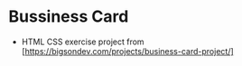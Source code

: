 # Bussiness Card

- HTML CSS exercise project from [https://bigsondev.com/projects/business-card-project/]
